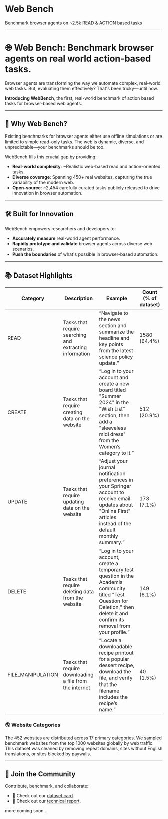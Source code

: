 # Web Bench
Benchmark browser agents on ~2.5k READ &amp; ACTION based tasks

---

# 🌐 Web Bench: Benchmark browser agents on real world action-based tasks.

Browser agents are transforming the way we automate complex, real-world web tasks. But, evaluating them effectively? That's been tricky—until now.

**Introducing WebBench**, the first, real-world benchmark of action based tasks for browser-based web agents.

---

## 🚀 Why Web Bench?

Existing benchmarks for browser agents either use offline simulations or are limited to simple read-only tasks. The web is dynamic, diverse, and unpredictable—your benchmarks should be too.

WebBench fills this crucial gap by providing:

* **Real-world complexity**: \~Realistic web-based read and action-oriented tasks.
* **Diverse coverage**: Spanning 450+ real websites, capturing the true variability of the modern web.
* **Open-source**: \~2,454 carefully curated tasks publicly released to drive innovation in browser automation.

---

## 🛠️ Built for Innovation

WebBench empowers researchers and developers to:

* **Accurately measure** real-world agent performance.
* **Rapidly prototype and validate** browser agents across diverse web scenarios.
* **Push the boundaries** of what's possible in browser-based automation.

---

## 📚 Dataset Highlights

| Category           | Description                                             | Example                                                                                                                                                                             | Count (% of dataset) |
| ------------------ | ------------------------------------------------------- | ----------------------------------------------------------------------------------------------------------------------------------------------------------------------------------- | -------------------- |
| READ               | Tasks that require searching and extracting information | “Navigate to the news section and summarize the headline and key points from the latest science policy update.”                                                                     | 1580 (64.4%)         |
| CREATE             | Tasks that require creating data on the website         | “Log in to your account and create a new board titled "Summer 2024" in the "Wish List" section, then add a "sleeveless midi dress" from the Women’s category to it.”                | 512 (20.9%)          |
| UPDATE             | Tasks that require updating data on the website         | “Adjust your journal notification preferences in your Springer account to receive email updates about "Online First" articles instead of the default monthly summary.”              | 173 (7.1%)           |
| DELETE             | Tasks that require deleting data from the website       | “Log in to your account, create a temporary test question in the Academia community titled "Test Question for Deletion," then delete it and confirm its removal from your profile.” | 149 (6.1%)           |
| FILE\_MANIPULATION | Tasks that require downloading a file from the internet | “Locate a downloadable recipe printout for a popular dessert recipe, download the file, and verify that the filename includes the recipe’s name.”                                   | 40 (1.5%)            |

### 🌎 Website Categories

The 452 websites are distributed across 17 primary categories. We sampled benchmark websites from the top 1000 websites globally by web traffic. This dataset was cleaned by removing repeat domains, sites without English translations, or sites blocked by paywalls.

---

## 🤝 Join the Community

Contribute, benchmark, and collaborate:

* 🌟 Check out our [dataset card](https://huggingface.co/datasets/Halluminate/WebBench).
* 🚀 Check out our [technical report](https://halluminate.ai/blog/benchmark).


more coming soon... 
